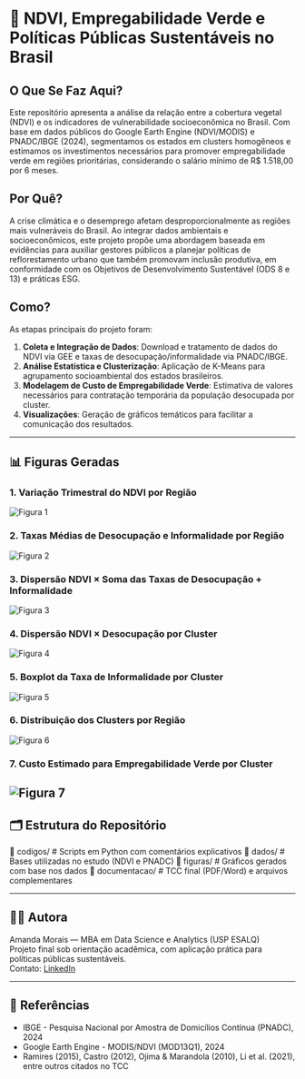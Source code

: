 # 🌱 NDVI, Empregabilidade Verde e Políticas Públicas Sustentáveis no Brasil

## O Que Se Faz Aqui?

Este repositório apresenta a análise da relação entre a cobertura vegetal (NDVI) e os indicadores de vulnerabilidade socioeconômica no Brasil. Com base em dados públicos do Google Earth Engine (NDVI/MODIS) e PNADC/IBGE (2024), segmentamos os estados em clusters homogêneos e estimamos os investimentos necessários para promover empregabilidade verde em regiões prioritárias, considerando o salário mínimo de R$ 1.518,00 por 6 meses.

## Por Quê?

A crise climática e o desemprego afetam desproporcionalmente as regiões mais vulneráveis do Brasil. Ao integrar dados ambientais e socioeconômicos, este projeto propõe uma abordagem baseada em evidências para auxiliar gestores públicos a planejar políticas de reflorestamento urbano que também promovam inclusão produtiva, em conformidade com os Objetivos de Desenvolvimento Sustentável (ODS 8 e 13) e práticas ESG.

## Como?

As etapas principais do projeto foram:

1. **Coleta e Integração de Dados**: Download e tratamento de dados do NDVI via GEE e taxas de desocupação/informalidade via PNADC/IBGE.
2. **Análise Estatística e Clusterização**: Aplicação de K-Means para agrupamento socioambiental dos estados brasileiros.
3. **Modelagem de Custo de Empregabilidade Verde**: Estimativa de valores necessários para contratação temporária da população desocupada por cluster.
4. **Visualizações**: Geração de gráficos temáticos para facilitar a comunicação dos resultados.

---

## 📊 Figuras Geradas

### 1. Variação Trimestral do NDVI por Região  
![Figura 1](figuras/figura_1_variacao_trimestral_NDVI.png)

### 2. Taxas Médias de Desocupação e Informalidade por Região  
![Figura 2](figuras/figura_2_pnadc_desocupacao_informalidade_regiao.png)

### 3. Dispersão NDVI × Soma das Taxas de Desocupação + Informalidade  
![Figura 3](figuras/figura_3_dispersao_ndvi_taxas.png)

### 4. Dispersão NDVI × Desocupação por Cluster  
![Figura 4](figuras/figura_4_ndvi_desocupacao_cluster.png)

### 5. Boxplot da Taxa de Informalidade por Cluster  
![Figura 5](figuras/figura_5_boxplot_informalidade_por_cluster.png)

### 6. Distribuição dos Clusters por Região  
![Figura 6](figuras/figura_6_distribuicao_clusters_por_regiao.png)

### 7. Custo Estimado para Empregabilidade Verde por Cluster  
![Figura 7](figuras/figura_7_custo_empregabilidade_cluster.png)
---

## 🗂 Estrutura do Repositório

📁 codigos/          # Scripts em Python com comentários explicativos
📁 dados/            # Bases utilizadas no estudo (NDVI e PNADC)
📁 figuras/          # Gráficos gerados com base nos dados
📁 documentacao/     # TCC final (PDF/Word) e arquivos complementares

---

## 👩‍💻 Autora

Amanda Morais — MBA em Data Science e Analytics (USP ESALQ)  
Projeto final sob orientação acadêmica, com aplicação prática para políticas públicas sustentáveis.  
Contato: [LinkedIn](https://www.linkedin.com/in/amandalearte)

---

## 📎 Referências

- IBGE - Pesquisa Nacional por Amostra de Domicílios Contínua (PNADC), 2024  
- Google Earth Engine - MODIS/NDVI (MOD13Q1), 2024  
- Ramires (2015), Castro (2012), Ojima & Marandola (2010), Li et al. (2021), entre outros citados no TCC
